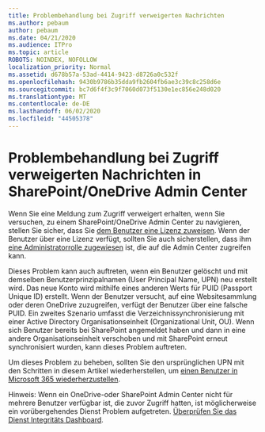 ```yaml
---
title: Problembehandlung bei Zugriff verweigerten Nachrichten
ms.author: pebaum
author: pebaum
ms.date: 04/21/2020
ms.audience: ITPro
ms.topic: article
ROBOTS: NOINDEX, NOFOLLOW
localization_priority: Normal
ms.assetid: d678b57a-53ad-4414-9423-d8726a0c532f
ms.openlocfilehash: 9430b9786b35dda9fb2604fb6ae3c39c8c258d6e
ms.sourcegitcommit: bc7d6f4f3c9f7060d073f5130e1ec856e248d020
ms.translationtype: MT
ms.contentlocale: de-DE
ms.lasthandoff: 06/02/2020
ms.locfileid: "44505378"
---
```

# <a name="troubleshoot-access-denied-messages-in-sharepointonedrive-admin-center"></a>Problembehandlung bei Zugriff verweigerten Nachrichten in SharePoint/OneDrive Admin Center

Wenn Sie eine Meldung zum Zugriff verweigert erhalten, wenn Sie versuchen, zu einem SharePoint/OneDrive Admin Center zu navigieren, stellen Sie sicher, dass Sie [dem Benutzer eine Lizenz zuweisen](https://docs.microsoft.com/microsoft-365/admin/add-users/add-users). Wenn der Benutzer über eine Lizenz verfügt, sollten Sie auch sicherstellen, dass ihm [eine Administratorrolle zugewiesen](hhttps://docs.microsoft.com/microsoft-365/admin/add-users/about-admin-roles) ist, die auf die Admin Center zugreifen kann.

Dieses Problem kann auch auftreten, wenn ein Benutzer gelöscht und mit demselben Benutzerprinzipalnamen (User Principal Name, UPN) neu erstellt wird. Das neue Konto wird mithilfe eines anderen Werts für PUID (Passport Unique ID) erstellt. Wenn der Benutzer versucht, auf eine Websitesammlung oder deren OneDrive zuzugreifen, verfügt der Benutzer über eine falsche PUID. Ein zweites Szenario umfasst die Verzeichnissynchronisierung mit einer Active Directory Organisationseinheit (Organizational Unit, OU). Wenn sich Benutzer bereits bei SharePoint angemeldet haben und dann in eine andere Organisationseinheit verschoben und mit SharePoint erneut synchronisiert wurden, kann dieses Problem auftreten.

Um dieses Problem zu beheben, sollten Sie den ursprünglichen UPN mit den Schritten in diesem Artikel wiederherstellen, um [einen Benutzer in Microsoft 365 wiederherzustellen](https://docs.microsoft.com/microsoft-365/admin/add-users/restore-user).

Hinweis: Wenn ein OneDrive-oder SharePoint Admin Center nicht für mehrere Benutzer verfügbar ist, die zuvor Zugriff hatten, ist möglicherweise ein vorübergehendes Dienst Problem aufgetreten.  [Überprüfen Sie das Dienst Integritäts Dashboard](https://portal.office.com/adminportal/home#/servicehealth).


